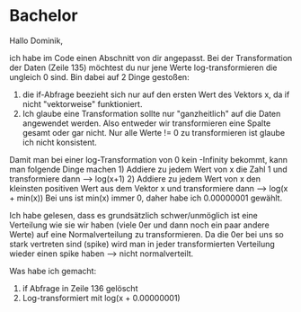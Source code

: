 # Bachelor

Hallo Dominik,

ich habe im Code einen Abschnitt von dir angepasst. Bei der Transformation der Daten (Zeile 135) möchtest du nur jene Werte log-transformieren die ungleich 0 sind. Bin dabei auf 2 Dinge gestoßen:

   1) die if-Abfrage beezieht sich nur auf den ersten Wert des Vektors x, da if nicht "vektorweise" funktioniert.
   2) Ich glaube eine Transformation sollte nur "ganzheitlich" auf die Daten angewendet werden. Also entweder wir transformieren eine Spalte gesamt oder gar nicht. Nur alle Werte != 0 zu transformieren ist glaube ich nicht konsistent.
   
   Damit man bei einer log-Transformation von 0 kein -Infinity bekommt, kann man folgende Dinge machen
        1) Addiere zu jedem Wert von x die Zahl 1 und transformiere dann --> log(x+1)
        2) Addiere zu jedem Wert von x den kleinsten positiven Wert aus dem Vektor x und transformiere dann --> log(x + min(x))
           Bei uns ist min(x) immer 0, daher habe ich 0.00000001 gewählt.
        
Ich habe gelesen, dass es grundsätzlich schwer/unmöglich ist eine Verteilung wie sie wir haben (viele 0er und dann noch ein paar andere Werte) auf eine Normalverteilung zu transformieren. Da die 0er bei uns so stark vertreten sind (spike) wird man in jeder transformierten Verteilung wieder einen spike haben --> nicht normalverteilt. 

Was habe ich gemacht:
   1) if Abfrage in Zeile 136 gelöscht
   2) Log-transformiert mit log(x + 0.00000001)
   
 
